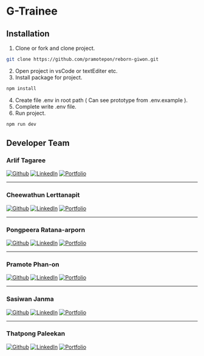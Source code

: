 # G-Trainee
## Installation
1. Clone or fork and clone project.
```bash
git clone https://github.com/pramotepon/reborn-giwon.git
```
2. Open project in vsCode or textEditer etc.
3. Install package for project.
```bash
npm install
```
4. Create file .env in root path ( Can see prototype from .env.example ).
5. Complete write .env file.
6. Run project.
```bash
npm run dev
```

## Developer Team

### Arlif Tagaree


[![Github](https://img.shields.io/badge/github-%23121011.svg?style=for-the-badge&logo=github&logoColor=white)](https://github.com/ArlifTagaree) 
[![LinkedIn](https://img.shields.io/badge/LinkedIn-0077B5?style=for-the-badge&logo=linkedin&logoColor=white)](https://www.linkedin.com/in/arlif-tagaree/) 
[![Portfolio](https://img.shields.io/badge/website-d5d5d5?style=for-the-badge&logo=About.me&logoColor=orange)](https://arlifportfolio.vercel.app/)


---
### Cheewathun Lerttanapit 


[![Github](https://img.shields.io/badge/github-%23121011.svg?style=for-the-badge&logo=github&logoColor=white)](https://github.com/doctoey) 
[![LinkedIn](https://img.shields.io/badge/LinkedIn-0077B5?style=for-the-badge&logo=linkedin&logoColor=white)](https://www.linkedin.com/in/cheewathun/) 
[![Portfolio](https://img.shields.io/badge/website-d5d5d5?style=for-the-badge&logo=About.me&logoColor=orange)](https://cheewathun.vercel.app/)


---
### Pongpeera Ratana-arporn


[![Github](https://img.shields.io/badge/github-%23121011.svg?style=for-the-badge&logo=github&logoColor=white)](https://github.com/ppongpeera) 
[![LinkedIn](https://img.shields.io/badge/LinkedIn-0077B5?style=for-the-badge&logo=linkedin&logoColor=white)](https://www.linkedin.com/in/pongpeera/) 
[![Portfolio](https://img.shields.io/badge/website-d5d5d5?style=for-the-badge&logo=About.me&logoColor=orange)](https://portfolio-pongpeera.vercel.app/)

---
### Pramote Phan-on


[![Github](https://img.shields.io/badge/github-%23121011.svg?style=for-the-badge&logo=github&logoColor=white)](https://github.com/pramotepon) 
[![LinkedIn](https://img.shields.io/badge/LinkedIn-0077B5?style=for-the-badge&logo=linkedin&logoColor=white)](https://www.linkedin.com/in/pramotephanon/) 
[![Portfolio](https://img.shields.io/badge/website-d5d5d5?style=for-the-badge&logo=About.me&logoColor=orange)](https://pramote-dev.vercel.app/)

---
### Sasiwan Janma


[![Github](https://img.shields.io/badge/github-%23121011.svg?style=for-the-badge&logo=github&logoColor=white)](https://github.com/SasiwanJ) 
[![LinkedIn](https://img.shields.io/badge/LinkedIn-0077B5?style=for-the-badge&logo=linkedin&logoColor=white)](https://www.linkedin.com/in/sasiwan-janma/) 
[![Portfolio](https://img.shields.io/badge/website-d5d5d5?style=for-the-badge&logo=About.me&logoColor=orange)](https://pangportfolio.vercel.app/)

---
### Thatpong Paleekan


[![Github](https://img.shields.io/badge/github-%23121011.svg?style=for-the-badge&logo=github&logoColor=white)](https://github.com/BoomNooB) 
[![LinkedIn](https://img.shields.io/badge/LinkedIn-0077B5?style=for-the-badge&logo=linkedin&logoColor=white)](https://www.linkedin.com/in/thatpong) 
[![Portfolio](https://img.shields.io/badge/website-d5d5d5?style=for-the-badge&logo=About.me&logoColor=orange)](https://thatpong.com/)
